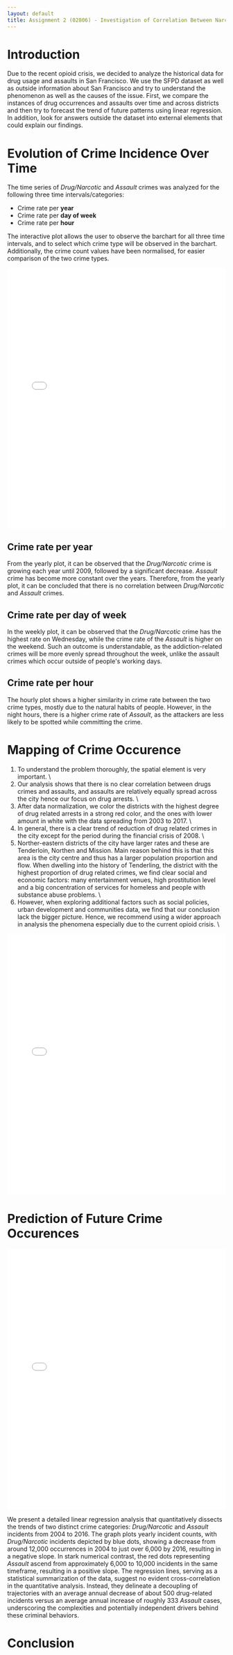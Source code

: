 ```yaml
---
layout: default
title: Assignment 2 (02806) - Investigation of Correlation Between Narcotic and Assault Incidents in San Francisco
---
```



# Introduction

Due to the recent opioid crisis, we decided to analyze the historical data for drug usage and assaults in San Francisco. We use the SFPD dataset as well as outside information about San Francisco and try to understand the phenomenon as well as the causes of the issue. First, we compare the instances of drug occurrences and assaults over time and across districts and then try to forecast the trend of future patterns using linear regression. In addition, look for answers outside the dataset into external elements that could explain our findings.


# Evolution of Crime Incidence Over Time

The time series of _Drug/Narcotic_ and _Assault_ crimes was analyzed for the following three time intervals/categories: 

* Crime rate per **year**
* Crime rate per **day of week**
* Crime rate per **hour**  

The interactive plot allows the user to observe the barchart for all three time intervals, and to select which crime type will be observed in the barchart. Additionally, the crime count values have been normalised, for easier comparison of the two crime types.

<iframe src="crimes_plot1.html" style="width:100%;height:600px;border:none;"></iframe>

## Crime rate per year

From the yearly plot, it can be observed that the _Drug/Narcotic_ crime is growing each year until 2009, followed by a significant decrease. _Assault_ crime has become more constant over the years. Therefore, from the yearly plot, it can be concluded that there is no correlation between _Drug/Narcotic_ and _Assault_ crimes. 

## Crime rate per day of week

In the weekly plot, it can be observed that the _Drug/Narcotic_ crime has the highest rate on Wednesday, while the crime rate of the _Assault_ is higher on the weekend. Such an outcome is understandable, as the addiction-related crimes will be more evenly spread throughout the week, unlike the assault crimes which occur outside of people's working days. 


## Crime rate per hour

The hourly plot shows a higher similarity in crime rate between the two crime types, mostly due to the natural habits of people. However, in the night hours, there is a higher crime rate of _Assault_, as the attackers are less likely to be spotted while committing the crime.

# Mapping of Crime Occurence

1) To understand the problem thoroughly, the spatial element
is very important. \\
2) Our analysis shows that there is no clear correlation between
drugs crimes and assaults, and assaults are relatively equally
spread across the city hence our focus on drug arrests. \\
3) After data normalization, we color the districts with the
highest degree of drug related arrests in a strong red color,
and the ones with lower amount in white with the data
spreading from 2003 to 2017. \\
4) In general, there is a clear trend of reduction of drug related
crimes in the city except for the period during the financial
crisis of 2008.  \\
5) Norther-eastern districts of the city have larger rates and
these are Tenderloin, Northen and Mission. Main reason
behind this is that this area is the city centre and thus has a
larger population proportion and flow. When dwelling into the
history of Tenderling, the district with the highest proportion of
drug related crimes, we find clear social and economic factors:
many entertainment venues, high prostitution level and a big
concentration of services for homeless and people with
substance abuse problems.  \\
6) However, when exploring additional factors such as social
policies, urban development and communities data, we find
that our conclusion lack the bigger picture. Hence, we
recommend using a wider approach in analysis the
phenomena especially due to the current opioid crisis.  \\

<iframe src="choropleth_mapbox.html" style="width:100%;height:600px;border:none;"></iframe>


# Prediction of Future Crime Occurences

<iframe src="crime_regression_plots.html" style="width:100%;height:600px;border:none;"></iframe>

We present a detailed linear regression analysis that quantitatively dissects the trends of two 
distinct crime categories: _Drug/Narcotic_ and _Assault_ incidents from 2004 to 2016. The graph plots 
yearly incident counts, with _Drug/Narcotic_ incidents depicted by blue dots, showing a decrease 
from around 12,000 occurrences in 2004 to just over 6,000 by 2016, resulting in a negative slope. In 
stark numerical contrast, the red dots representing _Assault_ ascend from approximately 6,000 
to 10,000 incidents in the same timeframe, resulting in a positive slope. The regression lines, 
serving as a statistical summarization of the data, suggest no evident cross-correlation in the 
quantitative analysis. Instead, they delineate a decoupling of trajectories with an average annual 
decrease of about 500 drug-related incidents versus an average annual increase of roughly 333 
_Assault_ cases, underscoring the complexities and potentially independent drivers behind these criminal 
behaviors.

# Conclusion



